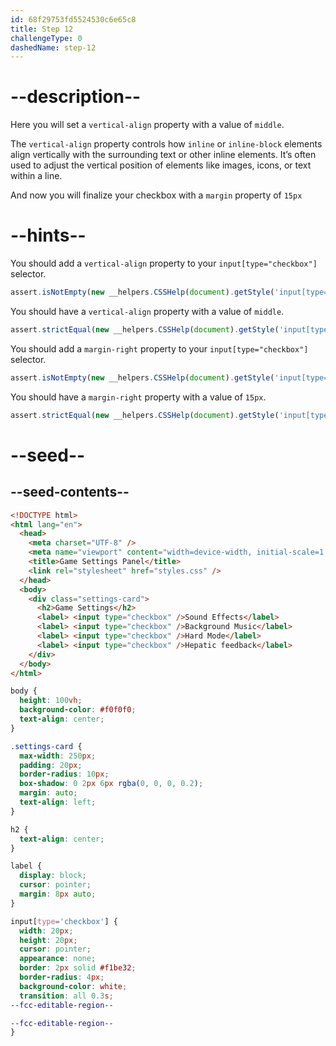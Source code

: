 ```yaml
---
id: 68f29753fd5524530c6e65c8
title: Step 12
challengeType: 0
dashedName: step-12
---
```


# --description--

Here you will set a `vertical-align` property with a value of `middle`.

The `vertical-align` property controls how `inline` or `inline-block` elements align vertically with the surrounding text or other inline elements. It’s often used to adjust the vertical position of elements like images, icons, or text within a line.

And now you will finalize your checkbox with a `margin` property of `15px`

# --hints--

You should add a `vertical-align` property to your `input[type="checkbox"]` selector.

```js
assert.isNotEmpty(new __helpers.CSSHelp(document).getStyle('input[type="checkbox"]')?.verticalAlign);
```

You should have a `vertical-align` property with a value of `middle`.

```js
assert.strictEqual(new __helpers.CSSHelp(document).getStyle('input[type="checkbox"]')?.verticalAlign, "middle");
```

You should add a `margin-right` property to your `input[type="checkbox"]` selector.

```js
assert.isNotEmpty(new __helpers.CSSHelp(document).getStyle('input[type="checkbox"]')?.marginRight);
```

You should have a `margin-right` property with a value of `15px`.

```js
assert.strictEqual(new __helpers.CSSHelp(document).getStyle('input[type="checkbox"]')?.marginRight, "15px");
```

# --seed--

## --seed-contents--

```html
<!DOCTYPE html>
<html lang="en">
  <head>
    <meta charset="UTF-8" />
    <meta name="viewport" content="width=device-width, initial-scale=1.0" />
    <title>Game Settings Panel</title>
    <link rel="stylesheet" href="styles.css" />
  </head>
  <body>
    <div class="settings-card">
      <h2>Game Settings</h2>
      <label> <input type="checkbox" />Sound Effects</label>
      <label> <input type="checkbox" />Background Music</label>
      <label> <input type="checkbox" />Hard Mode</label>
      <label> <input type="checkbox" />Hepatic feedback</label>
    </div>
  </body>
</html>
```

```css
body {
  height: 100vh;
  background-color: #f0f0f0;
  text-align: center;
}

.settings-card {
  max-width: 250px;
  padding: 20px;
  border-radius: 10px;
  box-shadow: 0 2px 6px rgba(0, 0, 0, 0.2);
  margin: auto;
  text-align: left;
}

h2 {
  text-align: center;
}

label {
  display: block;
  cursor: pointer;
  margin: 8px auto;
}

input[type='checkbox'] {
  width: 20px;
  height: 20px;
  cursor: pointer;
  appearance: none;
  border: 2px solid #f1be32;
  border-radius: 4px;
  background-color: white;
  transition: all 0.3s;
--fcc-editable-region--

--fcc-editable-region--
}
```
